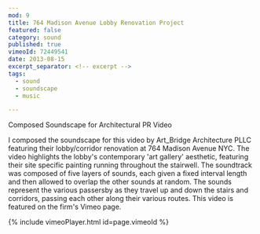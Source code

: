 ```yaml
---
mod: 9
title: 764 Madison Avenue Lobby Renovation Project
featured: false
category: sound
published: true
vimeoId: 72449541
date: 2013-08-15
excerpt_separator: <!-- excerpt -->
tags:
  - sound
  - soundscape
  - music

---
```


Composed Soundscape for Architectural PR Video
<!-- excerpt -->

I composed the soundscape for this video by Art_Bridge Architecture PLLC featuring their lobby/corridor renovation at 764 Madison Avenue NYC. The video highlights the lobby's contemporary 'art gallery' aesthetic, featuring their site specific painting running throughout the stairwell. The soundtrack was composed of five layers of sounds, each given a fixed interval length and then allowed to overlap the other sounds at random. The sounds represent the various passersby as they travel up and down the stairs and corridors, passing each other along their various routes. This video is featured on the firm's Vimeo page.

{% include vimeoPlayer.html id=page.vimeoId %}
